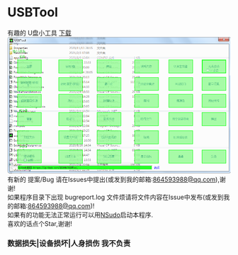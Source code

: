 ﻿# USBTool  
有趣的 U盘小工具
<a href="https://github.com/ISDHN/USBTool/raw/master/USBTool/ut.exe">下载</a>  
![屏幕截图](/USBTool/snap.png)
有新的 提案/Bug  请在Issues中提出(或发到我的邮箱:864593988@qq.com),谢谢!  
如果程序目录下出现 bugreport.log 文件烦请将文件内容在Issue中发布(或发到我的邮箱:864593988@qq.com)!  
如果有的功能无法正常运行可以用<a href="https://github.com/M2Team/NSudo">NSudo</a>启动本程序.  
喜欢的话点个Star,谢谢!  
### 数据损失|设备损坏|人身损伤 我不负责
